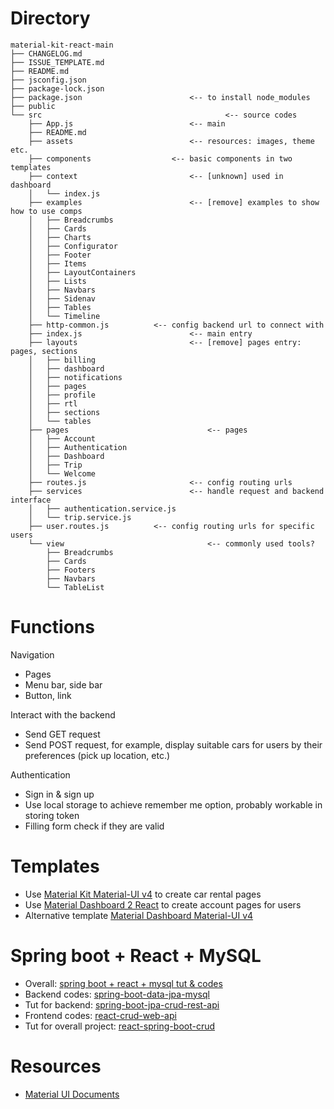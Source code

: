# Directory

```
material-kit-react-main
├── CHANGELOG.md
├── ISSUE_TEMPLATE.md
├── README.md
├── jsconfig.json
├── package-lock.json
├── package.json						<-- to install node_modules
├── public
└── src											<-- source codes
    ├── App.js							<-- main
    ├── README.md
    ├── assets							<-- resources: images, theme etc.
    ├── components					<-- basic components in two templates
    ├── context							<-- [unknown] used in dashboard
    │   └── index.js
    ├── examples						<-- [remove] examples to show how to use comps
    │   ├── Breadcrumbs
    │   ├── Cards
    │   ├── Charts
    │   ├── Configurator
    │   ├── Footer
    │   ├── Items
    │   ├── LayoutContainers
    │   ├── Lists
    │   ├── Navbars
    │   ├── Sidenav
    │   ├── Tables
    │   └── Timeline
    ├── http-common.js			<-- config backend url to connect with
    ├── index.js						<-- main entry
    ├── layouts							<-- [remove] pages entry: pages, sections
    │   ├── billing
    │   ├── dashboard
    │   ├── notifications
    │   ├── pages
    │   ├── profile
    │   ├── rtl
    │   ├── sections
    │   └── tables
    ├── pages								<-- pages
    │   ├── Account
    │   ├── Authentication
    │   ├── Dashboard
    │   ├── Trip
    │   └── Welcome
    ├── routes.js						<-- config routing urls
    ├── services						<-- handle request and backend interface
    │   ├── authentication.service.js
    │   └── trip.service.js
    ├── user.routes.js			<-- config routing urls for specific users
    └── view								<-- commonly used tools?
        ├── Breadcrumbs
        ├── Cards
        ├── Footers
        ├── Navbars
        └── TableList
```

# Functions

Navigation

- Pages
- Menu bar, side bar
- Button, link

Interact with the backend

- Send GET request
- Send POST request, for example, display suitable cars for users by their preferences (pick up location, etc.)

Authentication

- Sign in & sign up
- Use local storage to achieve remember me option, probably workable in storing token
- Filling form check if they are valid

# Templates

- Use [Material Kit Material-UI v4](https://www.creative-tim.com/product/material-kit-material-ui-v4) to create car rental pages
- Use  [Material Dashboard 2 React](https://www.creative-tim.com/product/material-dashboard-react#) to create account pages for users
- Alternative template [Material Dashboard Material-UI v4](https://www.creative-tim.com/product/material-dashboard-material-ui-v4)

# Spring boot + React + MySQL

- Overall: [spring boot + react + mysql tut & codes](https://www.githubcode.com/spring-boot-react-project-github/#Springboot_React_MySQL)
- Backend codes: [spring-boot-data-jpa-mysql](https://github.com/bezkoder/spring-boot-data-jpa-mysql)
- Tut for backend: [spring-boot-jpa-crud-rest-api](https://www.bezkoder.com/spring-boot-jpa-crud-rest-api/)
- Frontend codes: [react-crud-web-api](https://github.com/bezkoder/react-crud-web-api)
- Tut for overall project: [react-spring-boot-crud](https://www.bezkoder.com/react-spring-boot-crud/)

# Resources

- [Material UI Documents](https://mui.com/material-ui/getting-started/installation/)

